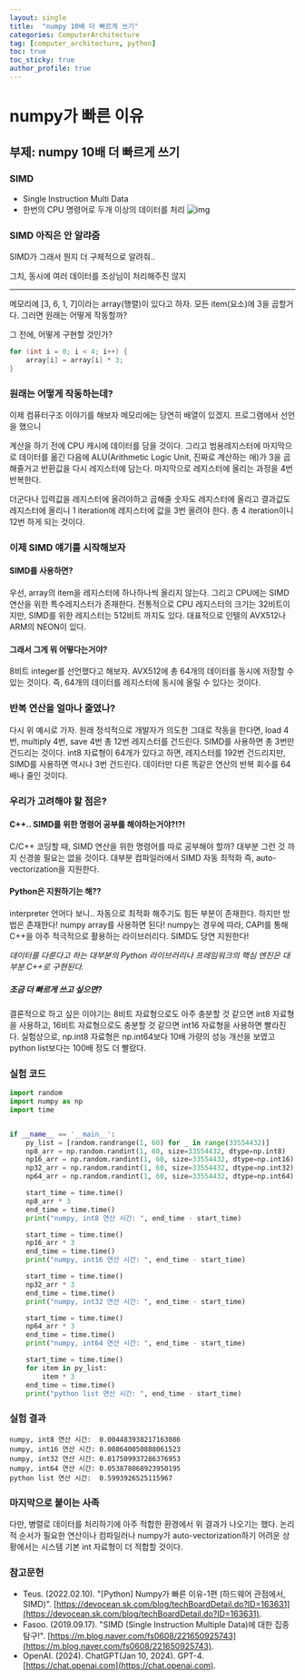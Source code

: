 ```yaml
---
layout: single
title:  "numpy 10배 더 빠르게 쓰기"
categories: ComputerArchitecture
tag: [computer_architecture, python]
toc: true
toc_sticky: true
author_profile: true
---
```


# numpy가 빠른 이유
## 부제: numpy 10배 더 빠르게 쓰기

### SIMD
- Single Instruction Multi Data
- 한번의 CPU 명령어로 두개 이상의 데이터를 처리
![img](https://mblogthumb-phinf.pstatic.net/MjAxOTA5MTdfMjc2/MDAxNTY4NzA2NzQ3NTky.Tp-Mq1HkScFBcrQ5maojJAEVrnqyT6lwAbg40lGLGe4g.AUwXx1sBEkV4F7EBM42ZaSnzo0RhzG6HSwDj2cW8QCgg.PNG.fs0608/FasooTechBlog_SIMD1.png?type=w800)

### SIMD 아직은 안 알랴줌
SIMD가 그래서 뭔지 더 구체적으로 알려줘..

그치, 동시에 여러 데이터를 조상님이 처리해주진 않지

---

메모리에 [3, 6, 1, 7]이라는 array(행렬)이 있다고 하자.
모든 item(요소)에 3을 곱할거다.
그러면 원래는 어떻게 작동할까?

그 전에, 어떻게 구현할 것인가?
```cpp
for (int i = 0; i < 4; i++) {
    array[i] = array[i] * 3;
}
```

### 원래는 어떻게 작동하는데?
이제 컴퓨터구조 이야기를 해보자
메모리에는 당연히 배열이 있겠지. 프로그램에서 선언을 했으니

계산을 하기 전에 CPU 캐시에 데이터를 담을 것이다.
그리고 범용레지스터에 마지막으로 데이터를 옮긴 다음에
ALU(Arithmetic Logic Unit, 진짜로 계산하는 애)가 3을 곱해줄거고
반환값을 다시 레지스터에 담는다.
마지막으로 레지스터에 올리는 과정을 4번 반복한다.

더군다나 입력값을 레지스터에 올려야하고 곱해줄 숫자도 레지스터에 올리고 결과값도 레지스터에 올리니 1 iteration에 레지스터에 값을 3번 올려야 한다.
총 4 iteration이니 12번 하게 되는 것이다.

### 이제 SIMD 얘기를 시작해보자
#### SIMD를 사용하면?
우선, array의 item을 레지스터에 하나하나씩 올리지 않는다.
그리고 CPU에는 SIMD 연산을 위한 특수레지스터가 존재한다.
전통적으로 CPU 레지스터의 크기는 32비트이지만, SIMD를 위한 레지스터는 512비트 까지도 있다.
대표적으로 인텔의 AVX512나 ARM의 NEON이 있다.

#### 그래서 그게 뭐 어떻다는거야?
8비트 integer를 선언했다고 해보자. AVX512에 총 64개의 데이터를 동시에 저장할 수 있는 것이다. 즉, 64개의 데이터를 레지스터에 동시에 올릴 수 있다는 것이다.

### 반복 연산을 얼마나 줄였나?
다시 위 예시로 가자.
원래 정석적으로 개발자가 의도한 그대로 작동을 한다면, load 4번, multiply 4번, save 4번 총 12번 레지스터를 건드린다.
SIMD를 사용하면 총 3번만 건드리는 것이다.
int8 자료형이 64개가 있다고 하면, 레지스터를 192번 건드리지만, SIMD를 사용하면 역시나 3번 건드린다.
데이터만 다른 똑같은 연산의 반복 회수를 64배나 줄인 것이다.

### 우리가 고려해야 할 점은?
#### C++.. SIMD를 위한 명령어 공부를 해야하는거야?!?!
C/C++ 코딩할 때, SIMD 연산을 위한 명령어를 따로 공부해야 할까?
대부분 그런 것 까지 신경쓸 필요는 없을 것이다. 대부분 컴파일러에서 SIMD 자동 최적화 즉, auto-vectorization을 지원한다.

#### Python은 지원하기는 해??
interpreter 언어다 보니.. 자동으로 최적화 해주기도 힘든 부분이 존재한다. 하지만 방법은 존재한다! numpy array를 사용하면 된다!
numpy는 경우에 따라, CAPI를 통해 C++을 아주 적극적으로 활용하는 라이브러리다. SIMD도 당연 지원한다!

*데이터를 다룬다고 하는 대부분의 Python 라이브러리나 프레임워크의 핵심 엔진은 대부분 C++로 구현된다.*

##### 조금 더 빠르게 쓰고 싶으면?
결론적으로 하고 싶은 이야기는 8비트 자료형으로도 아주 충분할 것 같으면 int8 자료형을 사용하고, 16비트 자료형으로도 충분할 것 같으면 int16 자료형을 사용하면 빨라진다. 실험상으로, np.int8 자료형은 np.int64보다 10배 가량의 성능 개선을 보였고 python list보다는 100배 정도 더 빨랐다.

### 실험 코드
```python
import random
import numpy as np
import time


if __name__ == '__main__':
    py_list = [random.randrange(1, 60) for _ in range(33554432)]
    np8_arr = np.random.randint(1, 60, size=33554432, dtype=np.int8)
    np16_arr = np.random.randint(1, 60, size=33554432, dtype=np.int16)
    np32_arr = np.random.randint(1, 60, size=33554432, dtype=np.int32)
    np64_arr = np.random.randint(1, 60, size=33554432, dtype=np.int64)

    start_time = time.time()
    np8_arr * 3
    end_time = time.time()
    print("numpy, int8 연산 시간: ", end_time - start_time)

    start_time = time.time()
    np16_arr * 3
    end_time = time.time()
    print("numpy, int16 연산 시간: ", end_time - start_time)

    start_time = time.time()
    np32_arr * 3
    end_time = time.time()
    print("numpy, int32 연산 시간: ", end_time - start_time)

    start_time = time.time()
    np64_arr * 3
    end_time = time.time()
    print("numpy, int64 연산 시간: ", end_time - start_time)

    start_time = time.time()
    for item in py_list:
        item * 3
    end_time = time.time()
    print("python list 연산 시간: ", end_time - start_time)
```

### 실험 결과
```
numpy, int8 연산 시간:  0.004483938217163086
numpy, int16 연산 시간: 0.008640050888061523
numpy, int32 연산 시간: 0.017509937286376953
numpy, int64 연산 시간: 0.053878068923950195
python list 연산 시간:  0.5993926525115967
```

### 마지막으로 붙이는 사족
다만, 병렬로 데이터를 처리하기에 아주 적합한 환경에서 위 결과가 나오기는 했다. 
논리적 순서가 필요한 연산이나 컴파일러나 numpy가 auto-vectorization하기 어려운 상황에서는 시스템 기본 int 자료형이 더 적합할 것이다.

### 참고문헌
- Teus. (2022.02.10). "[Python] Numpy가 빠른 이유-1편 (하드웨어 관점에서, SIMD)". [https://devocean.sk.com/blog/techBoardDetail.do?ID=163631](https://devocean.sk.com/blog/techBoardDetail.do?ID=163631).
- Fasoo. (2019.09.17). "SIMD (Single Instruction Multiple Data)에 대한 집중탐구!". [https://m.blog.naver.com/fs0608/221650925743](https://m.blog.naver.com/fs0608/221650925743).
- OpenAI. (2024). ChatGPT(Jan 10, 2024). GPT-4. [https://chat.openai.com](https://chat.openai.com).